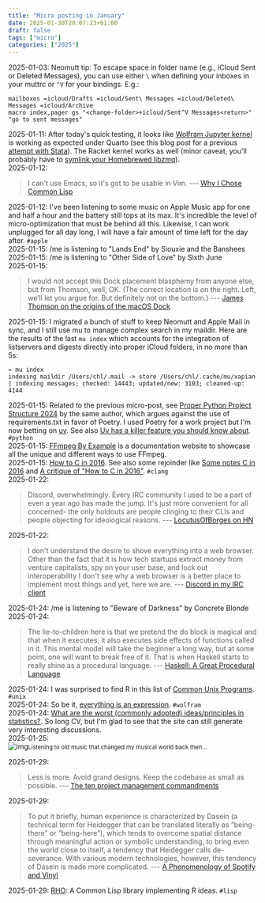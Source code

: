 ```yaml
---
title: "Micro posting in January"
date: 2025-01-30T20:07:23+01:00
draft: false
tags: ["micro"]
categories: ["2025"]
---
```


<a href="#" style="text-decoration: none;">2025-01-03</a>: Neomutt tip: To escape space in folder name (e.g., iCloud Sent or Deleted Messages), you can use either `\` when defining your inboxes in your muttrc or `^V` for your bindings. E.g.:

```
mailboxes =icloud/Drafts =icloud/Sent\ Messages =icloud/Deleted\ Messages =icloud/Archive
macro index,pager gs "<change-folder>+icloud/Sent^V Messages<return>" "go to sent messages"
```

<a href="#" style="text-decoration: none;">2025-01-11</a>: After today's quick testing, it looks like [Wolfram Jupyter kernel](https://github.com/WolframResearch/WolframLanguageForJupyter) is working as expected under Quarto (see this blog post for a previous [attempt with Stata](post/stata-quarto/)). The Racket kernel works as well (minor caveat, you'll probably have to [symlink your Homebrewed libzmq](https://github.com/rmculpepper/iracket/issues/20)).<br>
<a href="#" style="text-decoration: none;">2025-01-12</a>:

> I can't use Emacs, so it's got to be usable in Vim. --- [Why I Chose Common Lisp](https://blog.djhaskin.com/blog/why-i-chose-common-lisp/)<br>

<a href="#" style="text-decoration: none;">2025-01-12</a>: I've been listening to some music on Apple Music app for one and half a hour and the battery still tops at its max. It's incredible the level of micro-optimization that must be behind all this. Likewise, I can work unplugged for all day long, I will have a fair amount of time left for the day after. `#apple`<br>
<a href="#" style="text-decoration: none;">2025-01-15</a>: /me is listening to "Lands End" by Siouxie and the Banshees<br>
<a href="#" style="text-decoration: none;">2025-01-15</a>: /me is listening to "Other Side of Love" by Sixth June<br>
<a href="#" style="text-decoration: none;">2025-01-15</a>:

> I would not accept this Dock placement blasphemy from anyone else, but from Thomson, well, OK. (The correct location is on the right. Left, we’ll let you argue for. But definitely not on the bottom.) --- [James Thomson on the origins of the macOS Dock](https://daringfireball.net/linked/2025/01/10/thomson-dock)<br>

<a href="#" style="text-decoration: none;">2025-01-15</a>: I migrated a bunch of stuff to keep Neomutt and Apple Mail in sync, and I still use mu to manage complex search in my maildir. Here are the results of the last `mu index` which accounts for the integration of listservers and digests directly into proper iCloud folders, in no more than 5s:

```shell
» mu index
indexing maildir /Users/chl/.mail -> store /Users/chl/.cache/mu/xapian
| indexing messages; checked: 14443; updated/new: 3103; cleaned-up: 4144
```

<a href="#" style="text-decoration: none;">2025-01-15</a>: Related to the previous micro-post, see [Proper Python Project Structure 2024](https://matt.sh/python-project-structure-2024) by the same author, which argues against the use of requirements.txt in favor of Poetry. I used Poetry for a work project but I'm now betting on [uv](https://docs.astral.sh/uv/). See also [Uv has a killer feature you should know about](https://valatka.dev/2025/01/12/on-killer-uv-feature.html). `#python`<br>
<a href="#" style="text-decoration: none;">2025-01-15</a>: [FFmpeg By Example](https://ffmpegbyexample.com) is a documentation website to showcase all the unique and different ways to use FFmpeg.<br>
<a href="#" style="text-decoration: none;">2025-01-15</a>: [How to C in 2016](https://matt.sh/howto-c). See also some rejoinder like [Some notes C in 2016](https://blog.erratasec.com/2016/01/some-notes-c-in-2016.html) and [A critique of "How to C in 2016"](https://github.com/Keith-S-Thompson/how-to-c-response). `#clang`<br>
<a href="#" style="text-decoration: none;">2025-01-22</a>:

> Discord, overwhelmingly. Every IRC community I used to be a part of even a year ago has made the jump. It's just more convenient for all concerned- the only holdouts are people clinging to their CLIs and people objecting for ideological reasons. --- [LocutusOfBorges on HN](https://news.ycombinator.com/item?id=15731193)<br>

<a href="#" style="text-decoration: none;">2025-01-22</a>:

> I don't understand the desire to shove everything into a web browser. Other than the fact that it is how tech startups extract money from venture capitalists, spy on your user base, and lock out interoperability I don't see why a web browser is a better place to implement most things and yet, here we are. --- [Discord in my IRC client](https://www.going-flying.com/blog/discord-irc.html)<br>

<a href="#" style="text-decoration: none;">2025-01-24</a>: /me is listening to "Beware of Darkness" by Concrete Blonde<br>
<a href="#" style="text-decoration: none;">2025-01-24</a>:

> The lie-to-children here is that we pretend the do block is magical and that when it executes, it also executes side effects of functions called in it. This mental model will take the beginner a long way, but at some point, one will want to break free of it. That is when Haskell starts to really shine as a procedural language. --- [Haskell: A Great Procedural Language](https://entropicthoughts.com/haskell-procedural-programming)<br>

<a href="#" style="text-decoration: none;">2025-01-24</a>: I was surprised to find R in this list of [Common Unix Programs](https://darwinsys.com/history/origins.html). `#unix`<br>
<a href="#" style="text-decoration: none;">2025-01-24</a>: So be it, [everything is an expression](https://reference.wolfram.com/language/tutorial/Expressions.html#4715). `#wolfram`<br>
<a href="#" style="text-decoration: none;">2025-01-24</a>: [What are the worst (commonly adopted) ideas/principles in statistics?](https://stats.stackexchange.com/questions/476424/what-are-the-worst-commonly-adopted-ideas-principles-in-statistics). So long CV, but I'm glad to see that the site can still generate very interesting discussions.<br>
<a href="#" style="text-decoration: none;">2025-01-25</a>: <br>![img](/img/2025-01-25-20-55-44.png)<small>Listening to old music that changed my musical world back then...</small><br>

<a href="#" style="text-decoration: none;">2025-01-29</a>:

> Less is more. Avoid grand designs. Keep the codebase as small as possible. --- [The ten project management commandments](https://www.defmacro.org/2013/06/03/engineering-commandments.html)<br>

<a href="#" style="text-decoration: none;">2025-01-29</a>:

> To put it briefly, human experience is characterized by Dasein (a technical term for Heidegger that can be translated literally as “being-there” or “being-here”), which tends to overcome spatial distance through meaningful action or symbolic understanding, to bring even the world close to itself, a tendency that Heidegger calls de-severance. With various modern technologies, however, this tendency of Dasein is made more complicated. --- [A Phenomenology of Spotify and Vinyl](https://hedgehogreview.com/web-features/thr/posts/a-phenomenology-of-spotify-and-vinyl)<br>

<a href="#" style="text-decoration: none;">2025-01-29</a>: [RHO](https://gitlab.common-lisp.net/mantoniotti/rho): A Common Lisp library implementing R ideas. `#lisp`<br>
